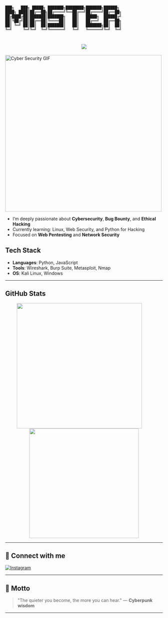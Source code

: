 
    ███╗   ███╗ █████╗ ███████╗████████╗███████╗██████╗ 
    ████╗ ████║██╔══██╗██╔════╝╚══██╔══╝██╔════╝██╔══██╗
    ██╔████╔██║███████║███████╗   ██║   █████╗  ██████╔╝
    ██║╚██╔╝██║██╔══██║╚════██║   ██║   ██╔══╝  ██╔══██╗
    ██║ ╚═╝ ██║██║  ██║███████║   ██║   ███████╗██║  ██║
    ╚═╝     ╚═╝╚═╝  ╚═╝╚══════╝   ╚═╝   ╚══════╝╚═╝  ╚═╝

<h1 align="center">
  <img src="https://readme-typing-svg.herokuapp.com?font=Fira+Code&size=30&duration=4000&pause=1000&color=00FF00&center=true&vCenter=true&width=435&lines=Welcome+to+my+Zone;Keep+Absurd" />
</h1>

<img align="center" alt="Cyber Security GIF" src="https://media2.giphy.com/media/v1.Y2lkPTc5MGI3NjExcHdlbms5Yzd1MXYyY3RrbXU2bHJheDAza3Q0cG1ocjVqd3R4aWRkYSZlcD12MV9pbnRlcm5hbF9naWZfYnlfaWQmY3Q9Zw/l0MYuxp3Rjlrka8mY/giphy.gif" width="500" />

<br/>

- I’m deeply passionate about **Cybersecurity**, **Bug Bounty**, and **Ethical Hacking**    
- Currently learning: Linux, Web Security, and Python for Hacking  
- Focused on **Web Pentesting** and **Network Security**   

## Tech Stack
- **Languages**: Python, JavaScript
- **Tools**: Wireshark, Burp Suite, Metasploit, Nmap
- **OS**: Kali Linux, Windows

---

## GitHub Stats
<p align="center">
  <img src="https://github-readme-stats.vercel.app/api?username=123Aaaakh&show_icons=true&theme=aura_dark" width="400" style="margin-right: 30px;" />
  <img src="https://github-readme-stats.vercel.app/api/top-langs/?username=123Aaaakh&layout=compact&theme=aura_dark" width="350" />
</p>

---

## 🔗 Connect with me 
[![Instagram](https://img.shields.io/badge/Instagram-E4405F?logo=instagram&logoColor=white)](https://www.instagram.com/saxother?utm_source=ig_web_button_share_sheet&igsh=ZDNlZDc0MzIxNw==)

---

## 💬 Motto
> "The quieter you become, the more you can hear." — **Cyberpunk wisdom**

---

